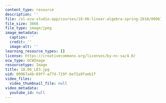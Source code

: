 ```yaml
---
content_type: resource
description: ''
file: /ol-ocw-studio-app/courses/18-06-linear-algebra-spring-2010/00967a4b69ffa77d729fbef2a9faeb1f_18.06_L03.jpg
file_size: 3666
file_type: image/jpeg
image_metadata:
  caption: ''
  credit: ''
  image-alt: ''
learning_resource_types: []
license: https://creativecommons.org/licenses/by-nc-sa/4.0/
ocw_type: OCWImage
resourcetype: Image
title: 18.06_L03.jpg
uid: 00967a4b-69ff-a77d-729f-bef2a9faeb1f
video_files:
  video_thumbnail_file: null
video_metadata:
  youtube_id: null
---
```

